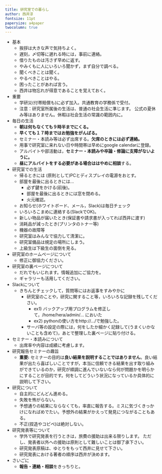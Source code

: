 ```yaml
---
title: 研究室での暮らし
author: 西井淳
fontsize: 11pt
papersize: a4paper
twocolumn: true
---
```


-   基本
    -   挨拶は大きな声で気持ちよく。
    -   遅刻，〆切等に遅れる時には，事前に連絡。
    -   借りたものは汚さず早めに返す。
    -   やみくもに人にいろいろ聞かず，まず自分で調べる。
    -   聞くべきことは聞く。
    -   やるべきことはやる。
    -   困ったことがあれば言う。
    -   西井は物忘れが得意であることを覚えておく。
-   重要
    -   学研災(付帯賠償も)に必ず加入。共通教育の学務係で受付。
    -   注意：研究室所属後の生活は、普通の社会生活に準じます。
        公式の夏休み等はありません。休暇は社会生活の常識の範囲内に。
-   毎日の生活
    -   **朝は何もなくても９時半までにくる。**
    -   **早くても１７時まではお勉強をがんばる。**
    -   セミナー・本読み等は必ず出席する。**欠席のときには必ず連絡。**
    -   用事で研究室に来れない日や時間帯は早めにgoogle calendarに登録。
    -   アルバイトや部活動は，**セミナー・本読みや卒論・修論に支障がないように。**
    -   **昼にアルバイトをする必要がある場合ははやめに相談**する。
-   研究室での生活
    -   帰るときには (原則として)PCとディスプレイの電源をおとす。
    -   部屋を最後に出るときには...
        -   必ず鍵をかける(前後)。
        -   部屋を最後に出るときには窓を閉める。
        -   火元確認。
    -   お知らせ(ホワイトボード、メール，Slack)は毎日チェック
    -   いろいろこまめに連絡する(SlackでOK)。
      -   新しい物品が届いたとき(保証書や請求書が入ってれば西井に渡す)
      -   消耗品が減ったとき(プリンタのトナー等)
      -   機器の故障等
    -   研究室はみんなで協力して清潔に。
    -   研究室備品は規定の場所にしまう。
    -   上級生は下級生の面倒を見る。
-   研究室のホームページについて
    -   修正に御協力ください。
-   研究室の裏ページについて
    -   だれでもいじれます。情報追加にご協力を。
    -   ギャラリーも活用してください。
-   Slackについて
    -   きちんとチェックして，質問等にはお返事をすみやかに
        -   研究室のことや，研究に関すること等，いろいろな記録を残してください。
            -   ex1) バックアップ用プログラムを修正して，/home/hera/admin/...    においた
            -   ex2) pythonの使い方をhttp://.../で勉強した。
        -   サーバ等の設定の際には，何をしたか細かく記録して(うまくいかないことも含めて)，あとで整理した裏ページに貼り付ける。
-   セミナー・本読みについて
    -   出席率や内容は成績に考慮します。
-   研究報告セミナーの趣旨
    - **重要:** セミナーの目的は**良い結果を説明することではありません**。良い結果が出たら喜ばしいことですが，本当に信頼できる結果を出す取り組みができているのか，研究が順調に進んでいないなら何が問題かを明らかにすることが目的です。何をしてどういう状況になっているか具体的に説明して下さい。
-   研究について
    -   自主的にどんどん進める。
    -   失敗を怖がらない。
    -   予想通りの結果にならなくても，率直に報告する。ミスに気づくきっかけになればめでたい。予想外の結果がかえって発見につながることもある。
    -   不正(捏造やコピペ)は絶対しない。
-   研究発表等について
    -   学外で研究発表を行うときは，旅費の援助は出来る限りします。
        ただし、発表者以外への援助は原則として難しいことは御了承下さい。
    -   研究発表原稿は、ゆとりをもって西井に見せて下さい。
    -   研究発表における著者の順序は西井が決めます。
- さいごに
    -   **報告・連絡・相談**をきっちりと。
